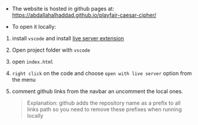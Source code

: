 - The website is hosted in github pages at:
https://abdallahalhaddad.github.io/playfair-caesar-cipher/


- To open it locally:
1. install `vscode` and install [live server extension](https://marketplace.visualstudio.com/items?itemName=ritwickdey.LiveServer)
2. Open project folder with `vscode`
3. open `index.html`
3. `right click` on the code and choose `open with live server` option from the menu

4. comment github links from the navbar an uncomment the local ones.
    > Explanation: github adds the repository name as a prefix to all links path so you need to remove these prefixes when running locally
